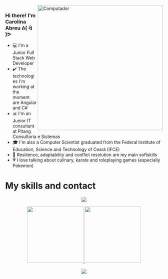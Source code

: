 <img src="https://raw.githubusercontent.com/MicaelliMedeiros/micaellimedeiros/master/image/computer-illustration.png" min-width="400px" max-width="400px" width="400px" align="right" alt="Computador">

### Hi there! I'm Carolina Abreu ᕕ( ᐛ )ᕗ

- 💻 I'm a Junior Full Stack Web Developer
- ✔️ The technologies I'm working at the moment are Angular and C#
- 📊 I'm an Junior IT consultant at Pitang Consultoria e Sistemas
- 🎓 I'm also a Computer Scientist graduated from the Federal Institute of Education, Science and Technology of Ceará (IFCE)
- 💬 Resilience, adaptability and conflict resolution are my main softskills
- 💗 I love talking about culinary, karate and roleplaying games (especially Pokemon)

# My skills and contact

<p align="center">
  <a href="https://skillicons.dev">
    <img src="https://skillicons.dev/icons?i=react,angular,nodejs,cs,postgres" />
  </a>
</p>

<div align="center">
  <a href="https://github.com/CarolinaAbreu19">
  <img height="180em" src="https://github-readme-stats.vercel.app/api?username=CarolinaAbreu19&show_icons=true&theme=tokyonight&include_all_commits=true&count_private=true"/>
  <img height="180em" src="https://github-readme-stats.vercel.app/api/top-langs/?username=CarolinaAbreu19&layout=compact&langs_count=7&theme=tokyonight"/>
  </a>
</div><br>

<div align="center">
  <a href="https://www.linkedin.com/in/ana-carolina-silva-abreu/" target="_blank"><img src="https://img.shields.io/badge/LinkedIn-0077B5?style=for-the-badge&logo=linkedin&logoColor=white"></a>
</div>
